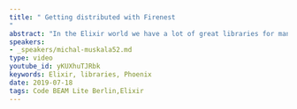 ```yaml
---
title: " Getting distributed with Firenest
"
abstract: "In the Elixir world we have a lot of great libraries for many things - ExUnit for testing, Plug for web and Phoenix for realtime communication to name a few. Unfortunately, when it comes to distributed systems, it's a bit of a wild west with many small, competing solutions of varied quality..."
speakers:
- _speakers/michal-muskala52.md
type: video
youtube_id: yKUXhuTJRbk
keywords: Elixir, libraries, Phoenix
date: 2019-07-18
tags: Code BEAM Lite Berlin,Elixir
---
```

